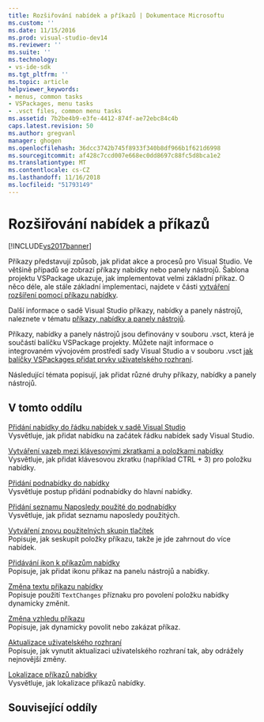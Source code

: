 ```yaml
---
title: Rozšiřování nabídek a příkazů | Dokumentace Microsoftu
ms.custom: ''
ms.date: 11/15/2016
ms.prod: visual-studio-dev14
ms.reviewer: ''
ms.suite: ''
ms.technology:
- vs-ide-sdk
ms.tgt_pltfrm: ''
ms.topic: article
helpviewer_keywords:
- menus, common tasks
- VSPackages, menu tasks
- .vsct files, common menu tasks
ms.assetid: 7b2be4b9-e3fe-4412-874f-ae72ebc84c4b
caps.latest.revision: 50
ms.author: gregvanl
manager: ghogen
ms.openlocfilehash: 36dcc3742b745f8933f340b8df966b1f621d6998
ms.sourcegitcommit: af428c7ccd007e668ec0dd8697c88fc5d8bca1e2
ms.translationtype: MT
ms.contentlocale: cs-CZ
ms.lasthandoff: 11/16/2018
ms.locfileid: "51793149"
---
```

# <a name="extending-menus-and-commands"></a>Rozšiřování nabídek a příkazů
[!INCLUDE[vs2017banner](../includes/vs2017banner.md)]

Příkazy představují způsob, jak přidat akce a procesů pro Visual Studio. Ve většině případů se zobrazí příkazy nabídky nebo panely nástrojů. Šablona projektu VSPackage ukazuje, jak implementovat velmi základní příkaz. O něco déle, ale stále základní implementaci, najdete v části [vytváření rozšíření pomocí příkazu nabídky](../extensibility/creating-an-extension-with-a-menu-command.md).  
  
 Další informace o sadě Visual Studio příkazy, nabídky a panely nástrojů, naleznete v tématu [příkazy, nabídky a panely nástrojů](../extensibility/internals/commands-menus-and-toolbars.md).  
  
 Příkazy, nabídky a panely nástrojů jsou definovány v souboru .vsct, která je součástí balíčku VSPackage projekty. Můžete najít informace o integrovaném vývojovém prostředí sady Visual Studio a v souboru .vsct [jak balíčky VSPackages přidat prvky uživatelského rozhraní](../extensibility/internals/how-vspackages-add-user-interface-elements.md).  
  
 Následující témata popisují, jak přidat různé druhy příkazy, nabídky a panely nástrojů.  
  
## <a name="in-this-section"></a>V tomto oddílu  
 [Přidání nabídky do řádku nabídek v sadě Visual Studio](../extensibility/adding-a-menu-to-the-visual-studio-menu-bar.md)  
 Vysvětluje, jak přidat nabídku na začátek řádku nabídek sady Visual Studio.  
  
 [Vytváření vazeb mezi klávesovými zkratkami a položkami nabídky](../extensibility/binding-keyboard-shortcuts-to-menu-items.md)  
 Vysvětluje, jak přidat klávesovou zkratku (například CTRL + 3) pro položku nabídky.  
  
 [Přidání podnabídky do nabídky](../extensibility/adding-a-submenu-to-a-menu.md)  
 Vysvětluje postup přidání podnabídky do hlavní nabídky.  
  
 [Přidání seznamu Naposledy použité do podnabídky](../extensibility/adding-a-most-recently-used-list-to-a-submenu.md)  
 Vysvětluje, jak přidat seznamu naposledy použitých.  
  
 [Vytváření znovu použitelných skupin tlačítek](../extensibility/creating-reusable-groups-of-buttons.md)  
 Popisuje, jak seskupit položky příkazu, takže je jde zahrnout do více nabídek.  
  
 [Přidávání ikon k příkazům nabídky](../extensibility/adding-icons-to-menu-commands.md)  
 Popisuje, jak přidat ikonu příkaz na panelu nástrojů a nabídky.  
  
 [Změna textu příkazu nabídky](../extensibility/changing-the-text-of-a-menu-command.md)  
 Popisuje použití `TextChanges` příznaku pro povolení položku nabídky dynamicky změnit.  
  
 [Změna vzhledu příkazu](../extensibility/changing-the-appearance-of-a-command.md)  
 Popisuje, jak dynamicky povolit nebo zakázat příkaz.  
  
 [Aktualizace uživatelského rozhraní](../extensibility/updating-the-user-interface.md)  
 Popisuje, jak vynutit aktualizaci uživatelského rozhraní tak, aby odrážely nejnovější změny.  
  
 [Lokalizace příkazů nabídky](../extensibility/localizing-menu-commands.md)  
 Vysvětluje, jak lokalizace příkazů nabídky.  
  
## <a name="related-sections"></a>Související oddíly

